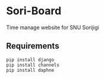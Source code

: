 # Sori-Board
Time manage website for SNU Sorijigi

## Requirements
```
pip install django
pip install channels
pip install daphne
```
